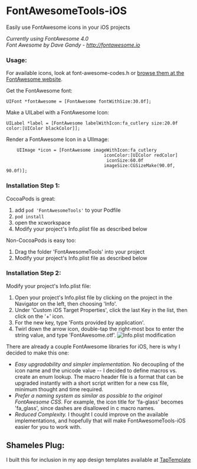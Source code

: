 # FontAwesomeTools-iOS
Easily use FontAwesome icons in your iOS projects

*Currently using FontAwesome 4.0*  
*Font Awesome by Dave Gandy - http://fontawesome.io*

### Usage:

For available icons, look at font-awesome-codes.h or [browse them at the FontAwesome website](http://fortawesome.github.io/Font-Awesome/icons/).

Get the FontAwesome font:

    UIFont *fontAwesome = [FontAwesome fontWithSize:30.0f];

Make a UILabel with a FontAwesome Icon:

    UILabel *label = [FontAwesome labelWithIcon:fa_cutlery size:20.0f color:[UIColor blackColor]];

Render a FontAwesome Icon in a UIImage:

        UIImage *icon = [FontAwesome imageWithIcon:fa_cutlery 
                                         iconColor:[UIColor redColor] 
                                          iconSize:60.0f 
                                         imageSize:CGSizeMake(90.0f, 90.0f)];


### Installation Step 1:

CocoaPods is great:

1. add `pod 'FontAwesomeTools'` to your Podfile
2. `pod install`
3. open the xcworkspace
4. Modify your project's Info.plist file as described below

Non-CocoaPods is easy too:

1. Drag the folder 'FontAwesomeTools' into your project
2. Modify your project's Info.plist file as described below

### Installation Step 2:

Modify your project's Info.plist file:

1. Open your project's Info.plist file by clicking on the project in the Navigator on the left, then choosing 'Info'.
2. Under 'Custom iOS Target Properties', click the last Key in the list, then click on the '+' icon.
3. For the new key, type 'Fonts provided by application'.
4. Twirl down the arrow icon, double-tap the right-most box to enter the string value, and type 'FontAwesome.otf'.
![Info.plist modification](https://raw.github.com/sweetmandm/FontAwesomeTools-iOS/master/img/install-instructions.png)

There are already a couple FontAwesome libraries for iOS, here is why I decided to make this one:

- *Easy upgradability and simpler implementation.* No decoupling of the icon name and the unicode value -- I decided to define macros vs. create an enum lookup. The macro header file is a format that can be upgraded instantly with a short script written for a new css file, minimum thought and time required.
- *Prefer a naming system as similar as possible to the original FontAwesome CSS.* For example, the icon title for 'fa-glass' becomes 'fa_glass', since dashes are disallowed in c macro names.
- *Reduced Complexity.* I thought I could improve on the available implementations, and hopefully that will make FontAwesomeTools-iOS easier for you to work with.

## Shameles Plug:
I built this for inclusion in my app design templates available at [TapTemplate](http://www.taptemplate.com)
